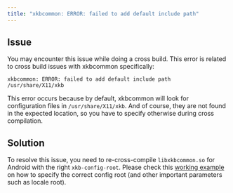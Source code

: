 ```yaml
---
title: "xkbcommon: ERROR: failed to add default include path"
---
```


## Issue

You may encounter this issue while doing a cross build. This error is related to cross build issues with xkbcommon specifically:

```
xkbcommon: ERROR: failed to add default include path /usr/share/X11/xkb
```

This error occurs because by default, xkbcommon will look for configuration files in `/usr/share/X11/xkb`. And of course, they are not found in the expected location, so you have to specify otherwise during cross compilation.

## Solution

To resolve this issue, you need to re-cross-compile `libxkbcommon.so` for Android with the right `xkb-config-root`. Please check this [working example](https://github.com/polar-bear-app/new-polar-bear/blob/40fb83cfbe588f1fc23f4bf14e733297a0e64473/patches/build-libxkbcommon/Dockerfile#L48-L49) on how to specify the correct config root (and other important parameters such as locale root).
